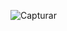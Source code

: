 ![Capturar](https://github.com/igorbartmann/ComputacaoGrafica/assets/68578350/b69aeadf-dd5f-41b6-bff4-6502c77ff95d)

